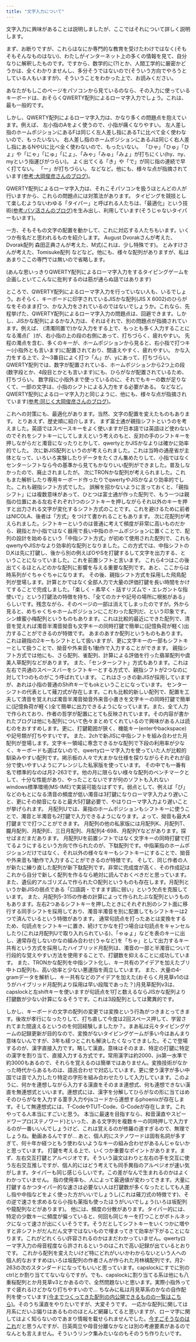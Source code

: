 ```yaml
---
title: "文字入力について"
---
```


文字入力に興味があることは説明しましたが、ここではそれについて詳しく説明します。

まず、お断りですが、これらはなにか専門的な教育を受けたわけではなく(そもそもそんなものはない)、わたしがインターネット上の多くの情報を見て、自分なりに解釈したものです。ですから、数学的に(?)とか、人間工学的に厳密かどうかは、全くわかりませんし、多分そうではないので(そういう方向でやろうとしている人もいますが)、そういうことをわかった上で、お読みください。

あなたがもしこのページをパソコンから見ているのなら、その入力に使っているキーボードは、おそらくQWERTY配列によるローマ字入力でしょう。これは、最も一般的です。

しかし、QWERTY配列によるローマ字入力は、かなり多くの問題点を抱えています。例えば、
左小指のAをよく使うので、小指が痛くなりやすい。
左人差し指のホームポジションにあるFは同じく左人差し指にあるTに比べて全く使わないので、もったいない。
右人差し指のホームポジションにあるJは同じく右人差し指にあるNやUに比べ全く使わないので、もったいない。
「ひゃ」「ひゅ」「ひょ」や「にゃ」「にゅ」「にょ」、「みゃ」「みゅ」「みょ」が打ちにくい(hy、ny、myという指運びがつらい)。
よく出てくる「き」や「で」が同じ指の連続で早く打てない。
「ー」が打ちづらい。
などなど。他にも、様々な点が指摘されています[(参考:大岡俊彦さんのブログ)](http://oookaworks.seesaa.net/article/456684400.html?1565860139#gsc.tab=0)。

QWERTY配列によるローマ字入力は、それこそパソコンを扱うほとんどの人が行いますから、これらの問題点には対策法があります。
タイピングを競技として楽しむようないわゆる「タイパー」と呼ばれる人たちは、「最適化」という技術[(参考:パソ活さんのブログ)](http://pasokatu.com/18762)を生み出し、利用しています(そうじゃないタイパーもいます)。

一方、そもそもの文字の配置を動かして、これに対応する人たちもいます。いくつか有名だと思われるものを紹介します。
August Dvorakさんが考えた、Dvorak配列
森田正典さんが考えた、M式(これは、少し特殊です)。
とみすけさんが考えた、Tomisuke配列
などなど。他にも、様々な配列がありますが、私はあまりここの専門では無いので省略します。

(あんな思いっきりQWERTY配列によるローマ字入力をするタイピングゲームを企画しといてこんなに批判するのは筋が通らぬ話ではあります)

ところで、QWERTY配列によるローマ字入力を行っていない人も、いるでしょう。おそらく、キーボードに印字されているJISかな配列(JIS X 6002)のひらがなをそのまま打つ、かな入力をされているのではないでしょうか。これなら、先程挙げた、QWERTY配列によるローマ字入力の問題点は、回避できます。しかし、JISかな配列によるかな入力は、それはそれで、別の問題点が指摘されています。例えば、
(清濁同置で)かな入力をする上で、もっとも多く入力することになる濁点(゛)が、右小指の上の段の右側にあって、打ちづらく、疲れやすい。
先程の濁点を含む、多くのキーが、ホームポジションから見ると、右小指で打つキー(小指外とも言います)に配置されており、間違えやすく、疲れやすい。
かな入力をする上で、2～3番目によく打つ「ん」が、yにあって、打ちづらい。
QWERTY配列では、数字が配置されている、ホームポジションから2つ上の段(数字段とか、4段目とかとも言います)にも、ひらがなが配置されているため、打ちづらい。
数字段に小指外まで使っているのに、それでもキーの数が足りなくて、一部の文字は、小指のシフトによる入力をする必要がある。
などなど。QWERTY配列によるローマ字入力と同じように、他にも、様々な点が指摘されています[(参考:同じく大岡俊彦さんのブログ)](http://oookaworks.seesaa.net/article/456684400.html?1565860139#gsc.tab=0)。

これへの対策にも、最適化があります。当然、文字の配置を変えたものもあります。
とりあえず、歴史順に紹介します。
まず富士通が親指シフトというのを考えました。英語ではスペースキーをよく使いますが日本語では英語ほど使わないのでそれをシフトキーにしてしまえという考えのもと、反対の手のシフトキーを押しながらだと濁音になったりとかして、qwertyとかJISかなよりは確かに効率的でした。
次に新JIS配列というのが考えられました。これは当時の通産省が主体となって、いろいろ実験したりデータをたくさん集めたりして、小指ではなくセンターシフトなら今の基準から見てもかなりいい配列ができました。普及しなかったので、廃止されましたが。
次にTRONかな配列が考えられました。これもまた解析したり専用キーボード作ったりでqwertyやJISかなより効率的でした。これも親指シフト方式でした。
誤解を招かないように言っておくと、「親指シフト」には複数意味があって、ひとつは富士通が作った配列で、もう一つは親指の位置にある左右それぞれ1つのシフトキーを押しながらそれ以外のキーを押すと出力される文字が変化するシフト方式のことです。これを避けるために前者はNICOLA、後者は「方式」をつけて書かれることもあります。
次に花配列が考えられました。シフトキーというのは普通に考えて頻度が非常に高いものだから、親指とか小指ではなく器用で長い中指のホームポジションに置くことで、配列の設計を始めるという「中指シフト方式」が初めて使用された配列で、これもqwertyやJISかなより効率的な配列となりました。この方式では、中指シフトのD,Kは先に打鍵し、後から別の例えばOやSを打鍵するして文字を出力する、ということになっていました。これを前置シフトと言います。
これら4つはこの後出てくるほとんどのかな配列に影響を与える重要な配列です。あと、ここからは時系列がぐちゃぐちゃになります。
その後、親指シフト方式を採用した飛鳥配列が登場します。計算とかではなく全部人力で大量の評価打鍵を長い時間をかけてすることで完成しました。「楽しく・素早く・話すリズムで・エレガントな指使いで」という打鍵法の特徴を持ち、「全てのカナや記号の場所に根拠がある」らしいです。残念ながら、そのページの一部は消えてしまったのですが。外から見ると、めちゃくちゃホームポジションにこだわった配列だ、という印象です。
シン蜂蜜小梅配列というものもあります。これは比較的最近にできた配列で、清音を覚えれば濁音半濁音拗音も文字キーの同時打鍵で簡単に(記憶負荷が軽く)出力することができるのが特徴です。
あまのあすか配列というものもあります。これは親指の2キーもシフトとして扱いますが、更に文字キーの一部もシフトキーとして扱うことで、拗音や外来音も1動作で入力することができます。
親指シフト方式では他にも、さら配列、雀配列、計算による評価を行った翡翠配列や虞美人草配列などがあります。
また、「センターシフト」方式もあります。これは左右で共通のスペースバーをシフトキーとする方式で、親指シフトが2つなのに対して1つのものがこう呼ばれています。
これはさっきの新JISが採用していますが、あれは小指の普通のShiftキーでもokということになっています。
センターシフトの代表として薙刀式が存在します。これも比較的新しい配列で、配置を工夫して清音を覚えれば濁音半濁音拗音外来音小書きを文字キーの同時打鍵で簡単に(記憶負荷が軽く)全て簡単に出力できるようになっています。また、全て人力で作られており、作者の哲学が配置にとても反映されています。その内容が書かれたブログは他にも配列について色々まとめてくれているので興味がある人は読むのをおすすめします。更に、打鍵範囲が狭く、機能キー(enterやbackspace)や記号類が打ちやすいです。
また、2chで新JISに中指シフトを組み合わせた月配列が登場します。文字キー領域に専念できるかな配列で下段の利用率が少なく、キーボードも選ばないので、qwertyローマ字入力を使っていた人が比較的馴染みやすい配列です。掲示板の人々で大まかな仕様を探りながらそれぞれが自分で使いやすいようにアレンジした私家版を使っています。
その中でも一番有名で標準的なのは月2-263です。他の月に限らない様々な配列のベンチマークとして、十分な性能があり、やったことないですが何のソフトも入れないwindows標準環境(MS-IME)で実装可能なはずです。弱点として、例えば「び」などのもとになる清音の頻度が低い濁音は3打鍵になりローマ字入力より遅いこと、更にその拗音になると最大5打鍵必要で、やはりローマ字入力より遅いことが挙げられます。
月配列Uでは、薬指のホームポジションもシフトキーに使うことで、濁音と半濁音も2打鍵で入力できるようになります。よって、拗音も最大4打鍵までで打つことができます。
月配列の他の私家版には月配列K、月配列T、朧月配列、月配列E、三日月配列、月配列4-698、月配列Yなどがあります。探せばまだまだあります。
月配列Uを前置シフトではなく文字キーの同時打鍵で打てるようにするという方向で作られたのが、下駄配列です。中指薬指のホームポジションだけではなく、それ以外の様々なキーもシフトキーにすることで、拗音や外来音も1動作で入力することができるのが特徴です。
そして、同じ作者の人が新たに練り直した配列が新下駄配列です。非常に完成度が高く、その作成記はこれから自分で新しく配列を作るなら絶対に読んでおくべきだと思っています。
また、遺伝的アルゴリズムで作られた○配列というものも存在します。月配列というか新JISの弱点である「口語調・ですます調に弱い」という欠点を克服しています。
また、月配列5-315の作者の計算によって作られたぶな配列というものもあります。左右2つあるシフトキーを押したときにそれぞれ別のシフト面に移行する同手シフトを採用しており、濁音半濁音を別に配置してもシフトキーは2つで済んでいるという特徴があります。
通常句読点を打ったあとは変換をするため、句読点をシフトキーに置き、続けてかなを打つ場合は句読点をキャンセルしたり(これは月配列Uで取り入れられている)、「ゃゅょ」などを表のキーに出し、通常存在しないかなの組み合わせ(うゃなど)を「ちゃ」として出力するキー共有という方式を採用したハイブリッド月配列は、濁音の一部と半濁音について行段的な覚えやすい方法を使用することで、打鍵数を抑えることに成功しています。
また、TRONかな配列を中指シフト化し、キー共有のアイデアを加えたブリ中トロ配列も、高い効率と少ない悪運指を両立しています。
また、大量の4-gramデータを解析し、キー共有などのアイデアを加えた(おそらく月見草v1のほうがハイブリッド月配列より採用は早い段階であった？)月見草配列v3は、capslockと左shiftキーを使いますが句読点を1打と数えるならJISかな配列より打鍵数が少ない計算になるそうです。これは3段配列としては驚異的です。

しかし、キーボードの文字の配列の変更では変換という行為がつきまとってきます。後攻が孝行になったりして、打ち直して今度は2回スペース押して、学習されてまた間違えるというのを何回経験しましたか？。まあ私は元々タイピングゲームの記録更新が目的なので、変換がないタイピングゲームが多い今はあんまり意味ないんですが、3年も経つとこれも解決したくなってきました。そこで登場するのが、漢字直接入力です。略して漢直。意味はそのまま、特定の打鍵に特定の漢字を割り当て、直接入力する方式です。常用漢字は約2000、jis第一水準で約3000もあるので、それらを覚えるのは簡単ではありません。変換技術がなかった時代からあるものは、語呂合わせで対応しています。更に使う漢字が多い中国では音で入力したり特定の字形を組み合わせたりして入力しています。このように、何かを連想しながら入力する漢直をそのまま連想式、何も連想できない漢直を無連想式といいます。連想式には、漢字を分解してひらがなの形に当てはめそのひらがなを入力する葦手入力やjisコードから連想するphoenixが存在します。そして無連想式には、T-CodeやTUT-Code、G-Codeが存在します。これやってる人本当にすごいと思う。
本当に最速を目指すなら、和音漢直やスピードワープロ(ステノワード)といった、ある文字列を複数キーの同時押しで入力するのが一番いいんでしょうけど、これは覚えるのが修羅の道すぎるので、無理でしょうね。動画あるんですが...
あと、個人的にステノワードは固有名詞が多すぎて、何十年か経つともう使わないようなキーの組み合わせがあるんじゃないかと思っています。
打鍵を考える上で、いくつか重要なポイントがあります。まず、左右交互打鍵とアルペジオです。そういう論文はわりと左右の手を交互に使う左右交互推しですが、個人的にはどう考えても同手異指のアルペジオが速い気がします。タイパーも同じ感じらしいです。この差がなんで生まれるのかはよくわかっていません。 指の使用率も、人によって最適値が変わってきます。大量に打鍵するかつタイパー的な速さは必要ない人は打鍵数が多くなったとしても人差し指や中指などをよく使った方がいいでしょうし(これは薙刀式の特徴です)、その逆で速さを求めるなら小指も薬指も使ったほうがいいでしょう(いろは坂配列や龍配列などがあります)。 他には、頻度の分散があります。タイパー的には、特定の少数キーに頻度が偏っていると、何回も同じキーを打つことがボトルネックになって速さが出にくいそうです。そうだとしてシフトキーをいくつかに増やすと非シフトがだんだん文字ではないもので埋まってきて効率が下がることになります。これがどれくらい許容されるのかはまだわかっていません。qwertyローマ字入力の母音程度なら許されるというのはこれで高い記録が出ているとおりです。 これから配列を変えたいけど特にどれがいいかわからないという人への個人的なおすすめはいろは坂配列の作者さんが作られた月林檎配列です。月2-263の次のスタンダードになってもいいと思っています。capslockにすでに別のctrlとか割り当ててないならですが。でも、capslockに割り当てる系は他にも八重桜配列とか月見草v3とかあるので、全然問題ないと思います。実際小指外ってすぐ疲れるけどかなり打ちやすいので... ちなみに私は月見草系のかなの自作配列を使っています[(今までつくってきた配列の内公開できるものの一覧はこちら)](../madelayout/index.html)。そのうち漢直をやりたいですが、大変そうです。
一応かな配列に関しては月系にだいぶ偏りはあるもののほとんど網羅してると思いますが、ローマ字に関してはよく知らないのであまり情報を載せられませんでした。[今すごそうなのはこれ](https://note.com/oidy/n/n80f31fe43b98)だと思うんですが、日英両立や母音分離なかなとは別の考慮要素があるのでなんとも言えません。そういうリンク集みたいなのもそのうち作りたいです。
